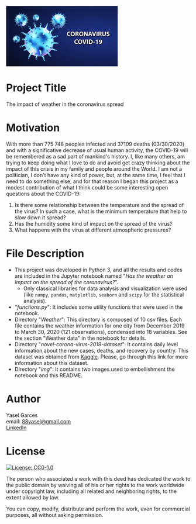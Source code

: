 <img src="img/covid-19.jpeg">

# Project Title
The impact of weather in the coronavirus spread

# Motivation
With more than 775 748 peoples infected and 37109 deaths (03/30/2020) and with a significative decrease of usual human activity, the COVID-19 will be remembered as a sad part of mankind's history. I, like many others, am trying to keep doing what I love to do and avoid get crazy thinking about the impact of this crisis in my family and people around the World. I am not a politician, I don't have any kind of power, but, at the same time, I feel that I need to do something else, and for that reason I began this project as a modest contribution of what I think could be some interesting open questions about the COVID-19:

1. Is there some relationship between the temperature and the spread of the virus? In such a case, what is the minimum temperature that help to slow down it spread?
2. Has the humidity some kind of impact on the spread of the virus?
3. What happens with the virus at different atmospheric pressures?

# File Description
* This project was developed in Python 3, and all the results and codes are included in the Jupyter notebook named "_Has the weather an impact on the spread of the coronavirus?_".
	* Only classical libraries for data analysis and visualization were used (like `numpy`, `pandas`, `matplotlib`, `seaborn` and `scipy` for the statistical analysis).
* "_functions.py_": It includes some utility functions that were used in the notebook.
* Directory "_Weather_": This directory is composed of 10 csv files. Each file contains the weather information for one city from December 2019 to March 30, 2020 (121 observations), condensed into 18 variables. See the section "Weather data" in the notebook for details.
* Directory "_novel-corona-virus-2019-dataset_": It contains daily level information about the new cases, deaths, and recovery by country. This dataset was obtained from [Kaggle](https://www.kaggle.com/sudalairajkumar/novel-corona-virus-2019-dataset). Please, go through this link for more information about this dataset.
* Directory "_img_": It contains two images used to embellishment the notebook and this README.

# Author 
Yasel Garces    
 email: 88yasel@gmail.com     
[LinkedIn](https://www.linkedin.com/in/yasel-garces-suarez/)


# License
[![License: CC0-1.0](https://licensebuttons.net/l/zero/1.0/80x15.png)](http://creativecommons.org/publicdomain/zero/1.0/)

The person who associated a work with this deed has dedicated the work to the public domain by waiving all of his or her rights to the work worldwide under copyright law, including all related and neighboring rights, to the extent allowed by law.

You can copy, modify, distribute and perform the work, even for commercial purposes, all without asking permission.

